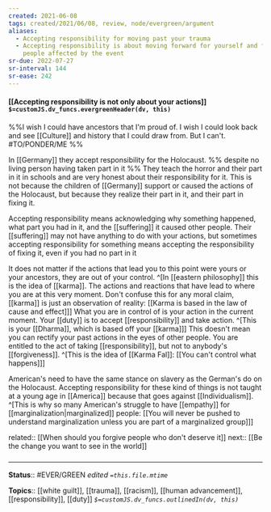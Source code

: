 ```yaml
---
created: 2021-06-08
tags: created/2021/06/08, review, node/evergreen/argument
aliases:
  - Accepting responsibility for moving past your trauma
  - Accepting responsibility is about moving forward for yourself and for the
    people affected by the event
sr-due: 2022-07-27
sr-interval: 144
sr-ease: 242
---
```


#### [[Accepting responsibility is not only about your actions]] `$=customJS.dv_funcs.evergreenHeader(dv, this)`

%%I wish I could have ancestors that I'm proud of. I wish I could look back and see [[Culture]] and history that I could draw from. But I can't. #TO/PONDER/ME %%

In [[Germany]] they accept responsibility for the Holocaust.
%% despite no living person having taken part in it %% 
They teach the horror and their part in it in schools and are very honest about their responsibility for it. This is not because the children of [[Germany]] support or caused the actions of the Holocaust, but because they realize their part in it, and their part in fixing it.

Accepting responsibility means acknowledging why something happened, what part you had in it, and the [[suffering]] it caused other people.
Their [[suffering]] may not have anything to do with your actions, but
sometimes accepting responsibility for something means accepting the responsibility of fixing it, even if you had no part in it

It does not matter if the actions that lead you to this point were yours or your ancestors, they are out of your control. 
^[In [[eastern philosophy]] this is the idea of [[karma]]. The actions and reactions that have lead to where you are at this very moment.
Don't confuse this for any moral claim, [[karma]] is just an observation of reality: [[Karma is based in the law of cause and effect]]]
What you are in control of is your action in the current moment.
Your [[duty]] is to accept [[responsibility]] and take action.
^[This is your [[Dharma]], which is based off your [[karma]]]
This doesn't mean you can rectify your past actions in the eyes of other people. You are entitled to the act of taking [[responsibility]], but not to anybody's [[forgiveness]].
^[This is the idea of [[Karma Fal]]: [[You can't control what happens]]]

American's need to have the same stance on slavery as the German's do on the Holocaust.
Accepting responsibility for these kind of things is not taught at a young age in [[America]] because that goes against [[Individualism]].
^[This is why so many American's struggle to have [[empathy]] for [[marginalization|marginalized]] people: 
[[You will never be pushed to understand marginalization unless you are part of a marginalized group]]]

related:: [[When should you forgive people who don't deserve it]]
next:: [[Be the change you want to see in the world]]

### <hr class="footnote"/>

**Status**:: #EVER/GREEN 
*edited `=this.file.mtime`*

**Topics**:: [[white guilt]], [[trauma]], [[racism]], [[human advancement]], [[responsibility]], [[duty]]
*`$=customJS.dv_funcs.outlinedIn(dv, this)`*
